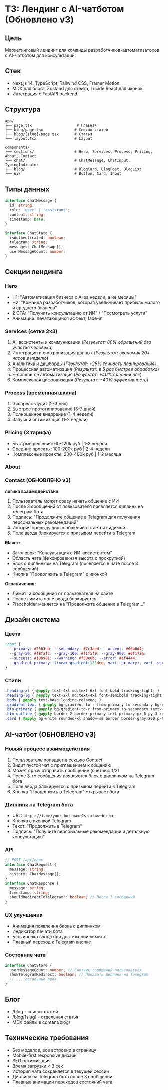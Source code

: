# ТЗ: Лендинг с AI-чатботом (Обновлено v3)

## Цель
Маркетинговый лендинг для команды разработчиков-автоматизаторов с AI-чатботом для консультаций.

## Стек
- Next.js 14, TypeScript, Tailwind CSS, Framer Motion
- MDX для блога, Zustand для стейта, Lucide React для иконок
- Интеграция с FastAPI backend

## Структура
```
app/
├── page.tsx                    # Главная
├── blog/page.tsx              # Список статей  
├── blog/[slug]/page.tsx       # Статья
└── layout.tsx                 # Layout

components/
├── sections/                  # Hero, Services, Process, Pricing, About, Contact
├── chat/                      # ChatMessage, ChatInput, TypingIndicator
├── blog/                      # BlogCard, BlogPost, BlogList
└── ui/                        # Button, Card, Input
```

## Типы данных
```typescript
interface ChatMessage { 
  id: string; 
  role: 'user' | 'assistant'; 
  content: string; 
  timestamp: Date; 
}

interface ChatState {
  isAuthenticated: boolean;
  telegram: string;
  messages: ChatMessage[];
  userMessageCount: number;
}
```

## Секции лендинга

### Hero
- H1: "Автоматизация бизнеса с AI за недели, а не месяцы"
- H2: "Команда разработчиков, которая увеличивает прибыль малого и среднего бизнеса"
- 2 CTA: "Получить консультацию от ИИ" / "Посмотреть услуги"
- Анимации: печатающийся эффект, fade-in

### Services (сетка 2x3)
1. AI-ассистенты и коммуникации (*Результат: 80% обращений без участия человека*)
2. Интеграции и синхронизация данных (*Результат: экономия 20+ часов в неделю*)
3. Аналитика и дашборды (*Результат: +25% точность планирования*)
4. Процессная автоматизация (*Результат: в 5 раз быстрее обработка*)
5. E-commerce автоматизация (*Результат: +40% средний чек*)
6. Комплексная цифровизация (*Результат: +40% эффективность*)

### Process (временная шкала)
1. Экспресс-аудит (2-3 дня)
2. Быстрое прототипирование (3-7 дней)
3. Полноценное внедрение (1-4 недели)
4. Запуск и оптимизация (1-2 недели)

### Pricing (3 тарифа)
- Быстрые решения: 60-120k руб | 1-2 недели
- Средние проекты: 100-200k руб | 2-4 недели
- Комплексные проекты: 200-400k руб | 1-2 месяца

### About
<!--  -->
### Contact (ОБНОВЛЕНО v3)

**логика взаимодействия:**
1. Пользователь может сразу начать общение с ИИ
2. После 3 сообщений от пользователя появляется диплинк на телеграм бота
3. Подпись: "Продолжите общение в Telegram для получения персональных рекомендаций"
4. История предыдущих сообщений остается видимой
5. Поле ввода блокируется с призывом перейти в Telegram

**Макет:**
- Заголовок: "Консультация с ИИ-ассистентом"
- Область чата (фиксированная высота с прокруткой)
- Блок с диплинком на Telegram (появляется в чате после 3 сообщений)
- Кнопка "Продолжить в Telegram" с иконкой

**Ограничения:**
- Лимит: 3 сообщения от пользователя на сайте
- После лимита поле ввода блокируется
- Placeholder меняется на "Продолжите общение в Telegram..."

## Дизайн система

### Цвета
```css
:root {
  --primary: #2563eb; --secondary: #7c3aed; --accent: #06b6d4;
  --gray-50: #f8fafc; --gray-100: #f1f5f9; --gray-900: #0f172a;
  --success: #10b981; --warning: #f59e0b; --error: #ef4444;
  --gradient-primary: linear-gradient(135deg, var(--primary), var(--secondary));
}
```

### Стили
```css
.heading-xl { @apply text-4xl md:text-6xl font-bold tracking-tight; }
.heading-lg { @apply text-2xl md:text-4xl font-semibold tracking-tight; }
.body { @apply text-base leading-relaxed; }
.gradient-text { @apply bg-gradient-to-r from-primary to-secondary bg-clip-text text-transparent; }
.btn-primary { @apply bg-gradient-to-r from-primary to-secondary text-white px-6 py-3 rounded-lg font-medium transition-all duration-300 hover:shadow-lg hover:scale-105; }
.btn-outline { @apply border-2 border-primary text-primary px-6 py-3 rounded-lg font-medium transition-all duration-300 hover:bg-primary hover:text-white; }
.card { @apply bg-white rounded-xl shadow-sm border border-gray-200 p-6 transition-all duration-300 hover:shadow-md hover:-translate-y-1; }
```

## AI-чатбот (ОБНОВЛЕНО v3)

### Новый процесс взаимодействия
1. Пользователь попадает в секцию Contact
2. Видит пустой чат с приглашением к общению
3. Может сразу отправить сообщение (счетчик: 1/3)
4. После 3-го сообщения появляется блок с диплинком на Telegram бота
5. Поле ввода блокируется с призывом перейти в Telegram
6. Кнопка "Продолжить в Telegram" открывает бота

### Диплинк на Telegram бота
- URL: `https://t.me/your_bot_name?start=web_chat`
- Кнопка с иконкой Telegram
- Текст: "Продолжить в Telegram"
- Подпись: "Получите персональные рекомендации и детальную консультацию"

### API
```typescript
// POST /api/chat
interface ChatRequest { 
  message: string; 
  history: ChatMessage[]; 
}
interface ChatResponse { 
  message: string; 
  timestamp: string; 
  shouldRedirectToTelegram?: boolean; // После 3 сообщений
}
```

### UX улучшения
- Анимация появления блока с диплинком
- Индикатор печати бота
- Блокировка ввода при достижении лимита
- Плавный переход к Telegram кнопке

### Состояние чата
```typescript
interface ChatStore {
  userMessageCount: number; // Счетчик сообщений пользователя
  showTelegramRedirect: boolean; // Показать диплинк на Telegram
  // ... остальные поля
}
```

## Блог
- /blog - список статей
- /blog/[slug] - отдельная статья
- MDX файлы в content/blog/

## Технические требования
- Без модалов, все встроено в страницу
- Mobile-first responsive дизайн
- SEO оптимизация
- Время загрузки < 3 сек
- История чата сохраняется в текущей сессии
- Диплинк на Telegram бота после 3 сообщений
- Плавные анимации переходов состояний чата